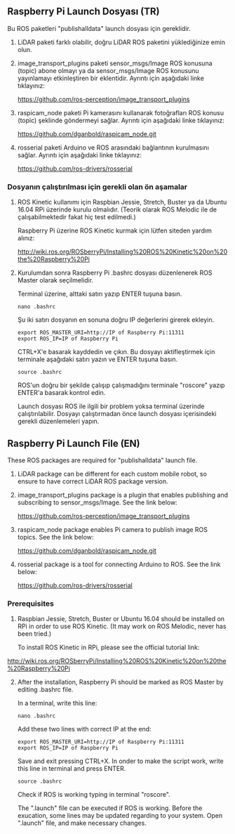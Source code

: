 ## Raspberry Pi Launch Dosyası (TR)

Bu ROS paketleri "publishalldata" launch dosyası için gereklidir.

1) LiDAR paketi farklı olabilir, doğru LiDAR ROS paketini yüklediğinize emin olun.
2) image_transport_plugins paketi sensor_msgs/Image ROS konusuna (topic) abone olmayı ya da sensor_msgs/Image ROS konusunu yayınlamayı etkinleştiren bir eklentidir. Ayrıntı için aşağıdaki linke tıklayınız: 
       
      https://github.com/ros-perception/image_transport_plugins

3) raspicam_node paketi Pi kamerasını kullanarak fotoğrafları ROS konusu (topic) şeklinde göndermeyi sağlar. Ayrıntı için aşağıdaki linke tıklayınız: 

      https://github.com/dganbold/raspicam_node.git
4) rosserial paketi Arduino ve ROS arasındaki bağlantının kurulmasını sağlar. Ayrıntı için aşağıdaki linke tıklayınız: 
 
      https://github.com/ros-drivers/rosserial

### Dosyanın çalıştırılması için gerekli olan ön aşamalar

 1) ROS Kinetic kullanımı için Raspbian Jessie, Stretch, Buster ya da Ubuntu 16.04 RPi üzerinde kurulu olmalıdır. (Teorik olarak ROS Melodic ile de çalışabilmektedir fakat hiç test edilmedi.)
    
    Raspberry Pi üzerine ROS Kinetic kurmak için lütfen siteden yardım alınız:

    http://wiki.ros.org/ROSberryPi/Installing%20ROS%20Kinetic%20on%20the%20Raspberry%20Pi
 2) Kurulumdan sonra Raspberry Pi .bashrc dosyası düzenlenerek ROS Master olarak seçilmelidir.

    Terminal üzerine, alttaki satırı yazıp ENTER tuşuna basın.
    
        nano .bashrc
 
    Şu iki satırı dosyanın en sonuna doğru IP değerlerini girerek ekleyin.
 
        export ROS_MASTER_URI=http://IP of Raspberry Pi:11311
        export ROS_IP=IP of Raspberry Pi
    
    CTRL+X'e basarak kayddedin ve çıkın. Bu dosyayı aktifleştirmek için terminale aşağıdaki satırı yazın ve ENTER tuşuna basın.
 
        source .bashrc
 
    ROS'un doğru bir şekilde çalışıp çalışmadığını terminale "roscore" yazıp ENTER'a basarak kontrol edin. 
 
    Launch dosyası ROS ile ilgili bir problem yoksa terminal üzerinde çalıştırılabilir. Dosyayı çalıştırmadan önce launch dosyası içerisindeki gerekli düzenlemeleri yapın. 

## Raspberry Pi Launch File (EN)

These ROS packages are required for "publishalldata" launch file.

1) LiDAR package can be different for each custom mobile robot, so ensure to have correct LiDAR ROS package version.
2) image_transport_plugins package is a plugin that enables publishing and subscribing to sensor_msgs/Image. See the link below:
       
      https://github.com/ros-perception/image_transport_plugins
3) raspicam_node package enables Pi camera to publish image ROS topics. See the link below:

      https://github.com/dganbold/raspicam_node.git
    
4) rosserial package is a tool for connecting Arduino to ROS. See the link below:
 
      https://github.com/ros-drivers/rosserial
   
 ### Prerequisites
 
 1) Raspbian Jessie, Stretch, Buster or Ubuntu 16.04 should be installed on RPi in order to use ROS Kinetic. (It may work on ROS Melodic, never has been tried.)
 
    To install ROS Kinetic in RPi, please see the official tutorial link:
 
   http://wiki.ros.org/ROSberryPi/Installing%20ROS%20Kinetic%20on%20the%20Raspberry%20Pi
 
 2) After the installation, Raspberry Pi should be marked as ROS Master by editing .bashrc file.

    In a terminal, write this line: 
    
        nano .bashrc
 
    Add these two lines with correct IP at the end:
 
        export ROS_MASTER_URI=http://IP of Raspberry Pi:11311
        export ROS_IP=IP of Raspberry Pi
    
    Save and exit pressing CTRL+X. In onder to make the script work, write this line in terminal and press ENTER.
 
        source .bashrc
 
    Check if ROS is working typing in terminal "roscore". 
 
    The ".launch" file can be executed if ROS is working. Before the exucation, some lines may be updated regarding to your system. Open ".launch" file, and make necessary changes.

